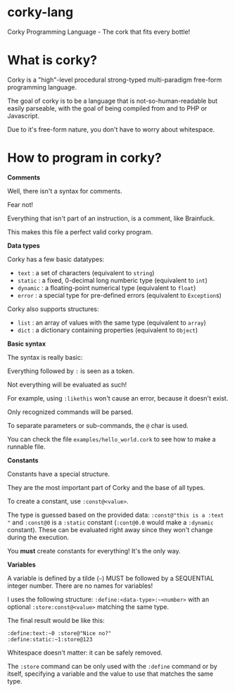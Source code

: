 corky-lang
==========

Corky Programming Language - The cork that fits every bottle!

What is corky?
==============

Corky is a "high"-level procedural strong-typed multi-paradigm free-form programming language.

The goal of corky is to be a language that is not-so-human-readable but easily parseable, with the goal of being compiled from and to PHP or Javascript.

Due to it's free-form nature, you don't have to worry about whitespace.

How to program in corky?
========================

**Comments**

Well, there isn't a syntax for comments.

Fear not!

Everything that isn't part of an instruction, is a comment, like Brainfuck.

This makes this file a perfect valid corky program.

**Data types**

Corky has a few basic datatypes:

 - `text` : a set of characters (equivalent to `string`)
 - `static` : a fixed, 0-decimal long numberic type (equivalent to `int`)
 - `dynamic` : a floating-point numerical type (equivalent to `float`)
 - `error` : a special type for pre-defined errors (equivalent to `Exception`s)

Corky also supports structures:
 - `list` : an array of values with the same type (equivalent to `array`)
 - `dict` : a dictionary containing properties (equivalent to `Object`)

**Basic syntax**

The syntax is really basic:

Everything followed by `:` is seen as a token.

Not everything will be evaluated as such!

For example, using `:likethis` won't cause an error, because it doesn't exist.

Only recognized commands will be parsed.

To separate parameters or sub-commands, the `@` char is used.

You can check the file `examples/hello_world.cork` to see how to make a runnable file.

**Constants**

Constants have a special structure.

They are the most important part of Corky and the base of all types.

To create a constant, use `:const@<value>`.

The type is guessed based on the provided data: `:const@"this is a :text "` and `:const@0` is a `:static` constant (`:cont@0.0` would make a `:dynamic` constant). These can be evaluated right away since they won't change during the execution.

You **must** create constants for everything! It's the only way.

**Variables**

A variable is defined by a tilde (`~`) MUST be followed by a SEQUENTIAL integer number. There are no names for variables!

I uses the following structure: `:define:<data-type>:~<number>` with an optional `:store:const@<value>` matching the same type.

The final result would be like this:

    :define:text:~0 :store@"Nice no?"
    :define:static:~1:store@123

Whitespace doesn't matter: it can be safely removed.

The `:store` command can be only used with the `:define` command or by itself, specifying a variable and the value to use that matches the same type.

